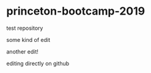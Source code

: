 # princeton-bootcamp-2019
test repository

some kind of edit

another edit!

editing directly on github

